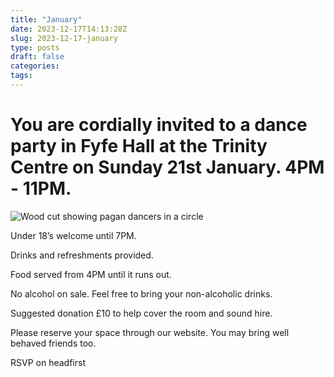 ```yaml
---
title: "January"
date: 2023-12-17T14:13:28Z
slug: 2023-12-17-january
type: posts
draft: false
categories:
tags:
---
```


# You are cordially invited to a dance party in Fyfe Hall at the Trinity Centre on Sunday 21st January. 4PM - 11PM. 

![Wood cut showing pagan dancers in a circle](images/circle.png)

Under 18’s welcome until 7PM. 

Drinks and refreshments provided.

Food served from 4PM until it runs out. 

No alcohol on sale. Feel free to bring your non-alcoholic drinks. 

Suggested donation £10 to help cover the room and sound hire. 

Please reserve your space through our website. You may bring well behaved friends too. 

RSVP on headfirst 


